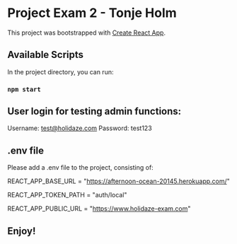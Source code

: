 # Project Exam 2 - Tonje Holm

This project was bootstrapped with [Create React App](https://github.com/facebook/create-react-app).

## Available Scripts

In the project directory, you can run:

### `npm start`

## User login for testing admin functions:

Username: test@holidaze.com
Password: test123

## .env file

Please add a .env file to the project, consisting of:

REACT_APP_BASE_URL = "https://afternoon-ocean-20145.herokuapp.com/"

REACT_APP_TOKEN_PATH = "auth/local"

REACT_APP_PUBLIC_URL = "https://www.holidaze-exam.com"

## Enjoy!
